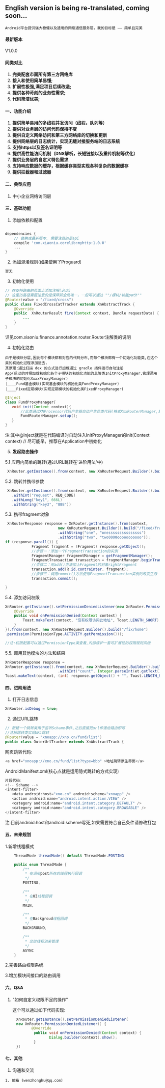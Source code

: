 ## English version is being re-translated, coming soon...

```
Android平台提供强大稳健以及通用的网络通信服务层，我的目标是 —— 简单且完美
```
#### 最新版本
V1.0.0

#### 同类对比
1. **完美配套市面所有第三方网络库**
2. **接入和使用简单易懂;**
3. **扩展性极强,满足项目后续改造;**
4. **提供各种苛刻的业务性需求;**
5. **代码简洁优美;**

#### 一、功能介绍
1. **提供简单易用的多线程并发访问（线程，队列等）**
2. **提供对业务层的访问代码保持不变**
3. **提供自定义网络访问和第三方网络库的切换和更新**
4. **提供网络层的日志统计，实现无缝对接服务端的日志系统**
5. **支持https以及签名证明等**
6. **提供高性能访问机制（DNS解析，长短链接以及重传机制等优化）**
7. **提供业务层的自定义特色需求**
8. **支持响应数据的缓存，根据缓存类型实现各种复杂的数据缓存**
9. **提供拦截器和过滤器**

#### 二、典型应用
1. 中小企业网络访问层

#### 三、基础功能
1. 添加依赖和配置
``` gradle

dependencies {
    // 替换成最新版本, 需要注意的是api
    compile 'com.xiaoniu.corelib:myhttp:1.0.0'
    ...
}
```
2. 添加混淆规则(如果使用了Proguard)
``` gradle
暂无
```
3. 初始化使用
``` java
// 在支持路由的页面上添加注解(必选)
// 这里的路径需要注意的是保障其全局唯一，一般可以通过 ""/模块/功能path""
@Router(value = "/fixed/cross")
public class FixedCrossCatTracker extends XnAbstractTrack {
    @Override
    public  XnRouterResult fire(Context context, Bundle requestData) {
        ...
    }
}
```
详见com.xiaoniu.finance.annotation.router.Router注解类的说明


4. 初始化路由
```
由于是模块分层,因此每个模块都有对应的代码分布,而每个模块都有一个初始化功能类,在这个类的初始化过程添加进去.
其原理:通过扫描 dex 的方式进行加载通过 gradle 插件进行自动注册
App(启动的时候加载初始化各个子模块的初始化功能的总管类InitProxyManager,管理调用子模块的初始化XxxxProxyManager)
|____Fund基金模块(实现基金模块的初始化类FundProxyManager)
|____Fixed定期模块(实现定期模块的初始化类FixedProxyManager)
```
``` java
@Inject
class FundProxyManager{
   void init(Context context){
       //此类通过XNProcessor代码产生器自动产生此类代码(格式XxxRouterManager,其中Xxx就是gradle配置moduleName参数时)
       FundRouterManager.setup();
   }
}
```
注:其中@Inject就是在代码编译时自动注入InitProxyManager的init(Context context) // 尽可能早，推荐在Application中初始化

5. **发起路由操作**

5.1  应用内简单的跳转(通过URL跳转在'进阶用法'中)
``` java
 XnRouter.getInstance().from(context, new XnRouterRequest.Builder().build("/fund/result"));
```

5.2. 跳转并携带参数
``` java
 XnRouter.getInstance().from(context, new XnRouterRequest.Builder().build("/fund/result2")
   .withInt("request", REQ_CODE)
   .withLong("key1", 666L)
   .withString("key3", "888"))
```

5.3. 携带fragment对象
``` java
 XnRouterResponse response = XnRouter.getInstance().from(context,
                        new XnRouterRequest.Builder().build("/fixed/fragment")
                        .withString("one", "onesssssssssssssss")
                        .withString("two", "two0000ooooooooooo"));
if (response.parall()) {
            Fragment fragment = (Fragment) response.getObject();
            //步骤一：添加一个FragmentTransaction的实例
            FragmentManager fragmentManager = getFragmentManager();
            FragmentTransaction transaction = fragmentManager.beginTransaction();
            //步骤二：用add()方法加上Fragment的对象rightFragment
            transaction.add(R.id.contrainter, fragment);
            //步骤三：调用commit()方法使得FragmentTransaction实例的改变生效
            transaction.commit();

}
```

5.4. 添加访问权限
``` java
XnRouter.getInstance().setPermissionDeniedListener(new XnRouter.PermissionDeniedListener() {
    @Override
    public void onPermissionDenied(Context context) {
        Toast.makeText(context, "没有权限访问此地址", Toast.LENGTH_SHORT).show();
    }
}).from(context, new XnRouterRequest.Builder().build("/fix/home")
.permission(PermissionType.ACTIVITY.getPermission()));

//注:权限配置可以通过PermissionType类查看,内部维护一套可扩展性的权限规则系统
```

5.5. 调用其他模块的方法和结果
``` java
XnRouterResponse response =
XnRouter.getInstance().from(context, new XnRouterRequest.Builder().build("/fixed/sum")
                        .withInt("count", Integer.parseInt(et.getText().toString()));
Toast.makeText(context, (int) response.getObject() + "", Toast.LENGTH_SHORT).show();
```

#### 四、进阶用法
1. 打开日志信息
``` java
XnRouter.isDebug = true;
```
2. 通过URL跳转
``` java
// 新建一个跳转类用于监听Schame事件,之后直接把url传递给路由即可
//注解跳转类实现URL跳转
@Router(value = "xnoapp://xno.cn/fund/list")
public class OuterUrlTracker extends XnAbstractTrack {
```
网页跳转代码:
``` javascript
<a href="xnoapp://xno.cn/fund/list?type=bbb" >地址跳转原生界面</a>
```
AndroidManifest.xml(核心点就是运用隐式跳转的方式实现)

``` java
片段代码:
<!-- Schame -->
<intent-filter>
   <data android:host="xno.cn" android:scheme="xnoapp" />
   <action android:name="android.intent.action.VIEW" />
   <category android:name="android.intent.category.DEFAULT" />
   <category android:name="android.intent.category.BROWSABLE" />
</intent-filter>
```
注:目前android:host和android:scheme写死,如果需要符合自己条件请修改打包

#### 五、未来规划
  1.新增线程模式
  ``` java
      ThreadMode threadMode() default ThreadMode.POSTING

      public enum ThreadMode {
          /**
           * 在调用post所在的线程执行回调
           */
          POSTING,

          /**
           * 在UI线程回调
           */
          MAIN,

          /**
           * 在Backgroud线程回调
           */
          BACKGROUND,

          /**
           * 交给线程池来管理
           */
          ASYNC
      }
  ```
  2.完善路由权限系统

  3.增加模块间接口的路由调用

#### 六、Q&A
  1. "如何自定义权限不足的操作"

     这个可以通过如下代码实现:
   ``` java
        XnRouter.getInstance().setPermissionDeniedListener(
        new XnRouter.PermissionDeniedListener() {
               @Override
                public void onPermissionDenied(Context context) {
                       Dialog.builder(context).show();
                }
        })
   ```
#### 七、其他

  1. 沟通和交流

    1. 邮箱 (wenzhonghu@qq.com)
